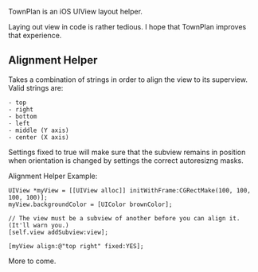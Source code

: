 TownPlan is an iOS UIView layout helper.

Laying out view in code is rather tedious. I hope that TownPlan improves
that experience.

Alignment Helper
----------------

Takes a combination of strings in order to align the view to its superview.
Valid strings are:

    - top
    - right
    - bottom
    - left
    - middle (Y axis)
    - center (X axis)

Settings fixed to true will make sure that the subview remains in position
when orientation is changed by settings the correct autoresizng masks.


Alignment Helper Example:
    
    UIView *myView = [[UIView alloc]] initWithFrame:CGRectMake(100, 100, 100, 100)];
    myView.backgroundColor = [UIColor brownColor];

    // The view must be a subview of another before you can align it. (It'll warn you.)
    [self.view addSubview:view];

    [myView align:@"top right" fixed:YES];


More to come.